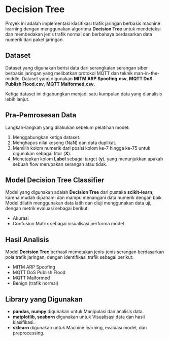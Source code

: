# Decision Tree

Proyek ini adalah implementasi klasifikasi trafik jaringan berbasis machine learning dengan menggunakan algoritma **Decision Tree** untuk mendeteksi dan membedakan jenis trafik normal dan berbahaya berdasarkan data numerik dari paket jaringan.

## Dataset
Dataset yang digunakan berisi data dari serangkaian serangan siber berbasis jaringan yang melibatkan protokol MQTT dan teknik man-in-the-middle. Dataset yang digunakan **MITM ARP Spoofing.csv**, **MQTT DoS Publish Flood.csv**, **MQTT Malformed.csv**.

Ketiga dataset ini digabungkan menjadi satu kumpulan data yang dianalisis lebih lanjut.

## Pra-Pemrosesan Data
Langkah-langkah yang dilakukan sebelum pelatihan model:

1. Menggabungkan ketiga dataset.
2. Menghapus nilai kosong (NaN) dan data duplikat.
3. Memilih kolom numerik dari posisi kolom ke-7 hingga ke-75 untuk digunakan sebagai fitur (**X**).
4. Menetapkan kolom **Label** sebagai target (**y**), yang menunjukkan apakah sebuah flow merupakan serangan atau tidak.

## Model Decision Tree Classifier
Model yang digunakan adalah **Decision Tree** dari pustaka **scikit-learn**, karena mudah dipahami dan mampu menangani data numerik dengan baik. Model dilatih menggunakan data latih dan diuji menggunakan data uji, dengan metrik evaluasi sebagai berikut:

- Akurasi
- Confusion Matrix sebagai visualisasi performa model

## Hasil Analisis
Model **Decision Tree** berhasil memetakan jenis-jenis serangan berdasarkan pola trafik jaringan, dengan identifikasi trafik sebagai berikut:

- MITM ARP Spoofing
- MQTT DoS Publish Flood
- MQTT Malformed
- Benign (trafik normal)

## Library yang Digunakan
- **pandas, numpy** digunakan untuk Manipulasi dan analisis data.
- **matplotlib, seaborn** digunakan untuk Visualisasi data dan hasil klasifikasi.
- **sklearn** digunakan untuk Machine learning, evaluasi model, dan preprocessing.
